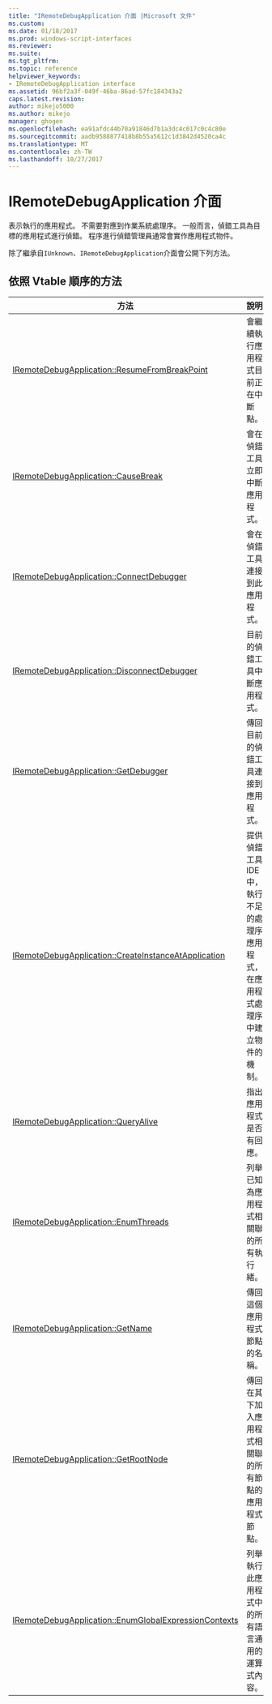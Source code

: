 ```yaml
---
title: "IRemoteDebugApplication 介面 |Microsoft 文件"
ms.custom: 
ms.date: 01/18/2017
ms.prod: windows-script-interfaces
ms.reviewer: 
ms.suite: 
ms.tgt_pltfrm: 
ms.topic: reference
helpviewer_keywords:
- IRemoteDebugApplication interface
ms.assetid: 96bf2a3f-049f-46ba-86ad-57fc184343a2
caps.latest.revision: 
author: mikejo5000
ms.author: mikejo
manager: ghogen
ms.openlocfilehash: ea91afdc44b70a91846d7b1a3dc4c017c0c4c80e
ms.sourcegitcommit: aadb9588877418b8b55a5612c1d3842d4520ca4c
ms.translationtype: MT
ms.contentlocale: zh-TW
ms.lasthandoff: 10/27/2017
---
```

# <a name="iremotedebugapplication-interface"></a>IRemoteDebugApplication 介面
表示執行的應用程式。 不需要對應到作業系統處理序。 一般而言，偵錯工具為目標的應用程式進行偵錯。 程序進行偵錯管理員通常會實作應用程式物件。  
  
 除了繼承自`IUnknown`、`IRemoteDebugApplication`介面會公開下列方法。  
  
## <a name="methods-in-vtable-order"></a>依照 Vtable 順序的方法  
  
|方法|說明|  
|------------|-----------------|  
|[IRemoteDebugApplication::ResumeFromBreakPoint](../../winscript/reference/iremotedebugapplication-resumefrombreakpoint.md)|會繼續執行應用程式目前正在中斷點。|  
|[IRemoteDebugApplication::CauseBreak](../../winscript/reference/iremotedebugapplication-causebreak.md)|會在偵錯工具立即中斷應用程式。|  
|[IRemoteDebugApplication::ConnectDebugger](../../winscript/reference/iremotedebugapplication-connectdebugger.md)|會在偵錯工具連接到此應用程式。|  
|[IRemoteDebugApplication::DisconnectDebugger](../../winscript/reference/iremotedebugapplication-disconnectdebugger.md)|目前的偵錯工具中斷應用程式。|  
|[IRemoteDebugApplication::GetDebugger](../../winscript/reference/iremotedebugapplication-getdebugger.md)|傳回目前的偵錯工具連接到應用程式。|  
|[IRemoteDebugApplication::CreateInstanceAtApplication](../../winscript/reference/iremotedebugapplication-createinstanceatapplication.md)|提供偵錯工具 IDE 中，執行不足的處理序應用程式，在應用程式處理序中建立物件的機制。|  
|[IRemoteDebugApplication::QueryAlive](../../winscript/reference/iremotedebugapplication-queryalive.md)|指出應用程式是否有回應。|  
|[IRemoteDebugApplication::EnumThreads](../../winscript/reference/iremotedebugapplication-enumthreads.md)|列舉已知為應用程式相關聯的所有執行緒。|  
|[IRemoteDebugApplication::GetName](../../winscript/reference/iremotedebugapplication-getname.md)|傳回這個應用程式節點的名稱。|  
|[IRemoteDebugApplication::GetRootNode](../../winscript/reference/iremotedebugapplication-getrootnode.md)|傳回在其下加入應用程式相關聯的所有節點的應用程式節點。|  
|[IRemoteDebugApplication::EnumGlobalExpressionContexts](../../winscript/reference/iremotedebugapplication-enumglobalexpressioncontexts.md)|列舉執行此應用程式中的所有語言通用的運算式內容。|